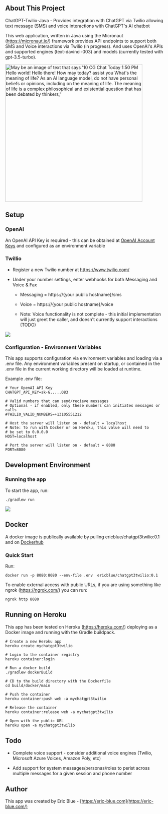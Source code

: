 ## About This Project

ChatGPT-Twilio-Java - Provides integration with ChatGPT via Twilio allowing text message (SMS) and voice interactions with ChatGPT's AI chatbot

This web application, written in Java using the Micronaut (https://micronaut.io/) framework provides API endpoints to support both SMS and Voice interactions via Twilio (in progress).  And uses OpenAI's APIs and supported engines (text-davinci-003) and models (currently tested with gpt-3.5-turbo).



<img src="https://scontent-sjc3-1.xx.fbcdn.net/v/t39.30808-6/340105174_156218764047619_2021003548218793191_n.jpg?stp=cp6_dst-jpg&_nc_cat=102&ccb=1-7&_nc_sid=8bfeb9&_nc_ohc=E8FTBM7-lXEAX9xKlwW&_nc_ht=scontent-sjc3-1.xx&oh=00_AfCk6P3u7ctZb4CoTs31OFd0IUeh1UDhKrsBSj1f3FXsSQ&oe=6437D99A" title="" alt="May be an image of text that says '10 CG Chat Today 1:50 PM Hello world! Hello there! How may today? assist you What's the meaning of life? As an AI language model, do not have personal beliefs or opinions, including on the meaning of life. The meaning of life is a complex philosophical and existential question that has been debated by thinkers,'" width="437">



## Setup

### OpenAI

An OpenAI API Key is required - this can be obtained at [OpenAI Account Keys](https://platform.openai.com/account/api-keys) and configured as an environment variable



### Twillio

* Register a new Twilio number at https://www.twilio.com/

* Under your number settings, enter webhooks for both Messaging and Voice & Fax
  
  * Messaging = https://{your public hostname}/sms
  
  * Voice = https://{your public hostname}/voice
  
  * Note: Voice functionality is not complete - this initial implementation will just greet the caller, and doesn't currently support interactions (TODO)



![](/Users/ericblue/Library/Application%20Support/marktext/images/2023-04-09-18-20-51-image.png)

### Configuration - Environment Variables

This app supports configuration via environment variables and loading via a .env file. Any environment variables present on startup, or contained in the .env file in the current working directory will be loaded at runtime.

Example .env file:

```
# Your OpenAI API Key
CHATGPT_API_KEY=sk-G.....O83

# Valid numbers that can send/recieve messages 
# Optional - if enabled, only these numbers can initiates messages or calls
#TWILIO_VALID_NUMBERS=+13105551212

# Host the server will listen on - default = localhost
# Note: To run with Docker or on Heroku, this value will need to 
# be set to 0.0.0.0 
HOST=localhost

# Port the server will listen on - default = 8080
PORT=8080
```

## Development Environment

### Running the app

To start the app, run:

```
./gradlew run
```

![](/Users/ericblue/Library/Application%20Support/marktext/images/2023-04-09-18-26-01-image.png)

## Docker

A docker image is publically available by pulling ericblue/chatgpt3twilio:0.1 and on  [Dockerhub](https://hub.docker.com/repository/docker/ericblue/chatgpt3twilio/general)



### Quick Start

Run:

```
docker run -p 8080:8080 --env-file .env  ericblue/chatgpt3twilio:0.1
```

To enable external access with public URLs, if you are using something like ngrok (https://ngrok.com/) you can run:

```
ngrok http 8080
```

## Running on Heroku

This app has been tested on Heroku (https://heroku.com/) deploying as a Docker image and running with the Gradle buildpack.

```
# Create a new Heroku app
heroku create mychatgpt3twilio

# Login to the container registry
heroku container:login

# Run a docker build
./gradlew dockerBuild

# CD to the build directory with the Dockerfile
cd build/docker/main

# Push the container
heroku container:push web -a mychatgpt3twilio

# Release the container
heroku container:release web -a mychatgpt3twilio

# Open with the public URL
heroku open -a mychatgpt3twilio
```

## Todo

* Complete voice support - consider additional voice engines (Twilio, Microsoft Azure Voices, Amazon Poly, etc)

* Add support for system messages/personas/roles to perist across multiple messages for a given session and phone number

## Author

This app was created by Eric Blue - [https://eric-blue.com](https://eric-blue.com/)


